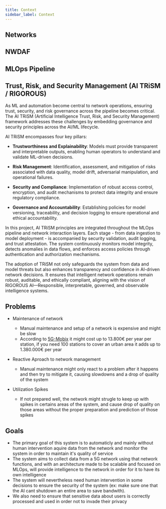 ```yaml
---
title: Context
sidebar_label: Context
---
```

## Networks

## NWDAF

## MLOps Pipeline

## Trust, Risk, and Security Management (AI TRiSM / RIGOROUS)

As ML and automation become central to network operations, ensuring trust, security, and risk governance across the pipeline becomes critical. The AI TRiSM (Artificial Intelligence Trust, Risk, and Security Management) framework addresses these challenges by embedding governance and security principles across the AI/ML lifecycle.

AI TRiSM encompasses four key pillars:

- **Trustworthiness and Explainability**: Models must provide transparent and interpretable outputs, enabling human operators to understand and validate ML-driven decisions.

- **Risk Management**: Identification, assessment, and mitigation of risks associated with data quality, model drift, adversarial manipulation, and operational failures.

- **Security and Compliance**: Implementation of robust access control, encryption, and audit mechanisms to protect data integrity and ensure regulatory compliance.

- **Governance and Accountability**: Establishing policies for model versioning, traceability, and decision logging to ensure operational and ethical accountability.

In this project, AI TRiSM principles are integrated throughout the MLOps pipeline and network interaction layers. Each stage - from data ingestion to model deployment - is accompanied by security validation, audit logging, and trust attestation. The system continuously monitors model integrity, detects anomalies in data flows, and enforces access policies through authentication and authorization mechanisms.

The adoption of TRiSM not only safeguards the system from data and model threats but also enhances transparency and confidence in AI-driven network decisions. It ensures that intelligent network operations remain robust, auditable, and ethically compliant, aligning with the vision of RIGOROUS AI—Responsible, interpretable, governed, and observable intelligence systems.

## Problems

- Maintenance of network
    - Manual maintenance and setup of a network is expensive and might be slow
    - According to [5G-Mobix](https://www.5g-mobix.com/assets/files/5G-MOBIX-D6.6-Final-report-on-the-business-models-for-cross-border-5G-deployment-enabling-CAM_v2.0.pdf) it might cost up to 13.800€ per year per station, if you need 100 stations to cover an urban area it adds up to 1.380.000€ per year

- Reactive Aproach to network management
    - Manual maintenance might only react to a problem after it happens and then try to mitigate it, causing slowdowns and a drop of quality of the system

- Utilization Spikes
    - If not prepared well, the network might strugle to keep up with spikes in certains areas of the system, and cause drop of quality on those areas without the proper preparation and prediction of those spikes

## Goals

- The primary goal of this system is to automaticly and mainly without human intervention aquire data from the network and monitor the system in order to maintain it's quality of service
- The system aims to collect data from a 5G network using that network functions, and with an architecture made to be scalable and focused on MLOps, will provide intelligence to the network in order for it to have its own intelligence
- The system will nevertheless need human intervention in some decisions to ensure the security of the system (ex: make sure one that the AI cant shutdown an entire area to save bandwith).
- We also need to ensure that sensitive data about users is correctly processed and used in order not to invade their privacy
